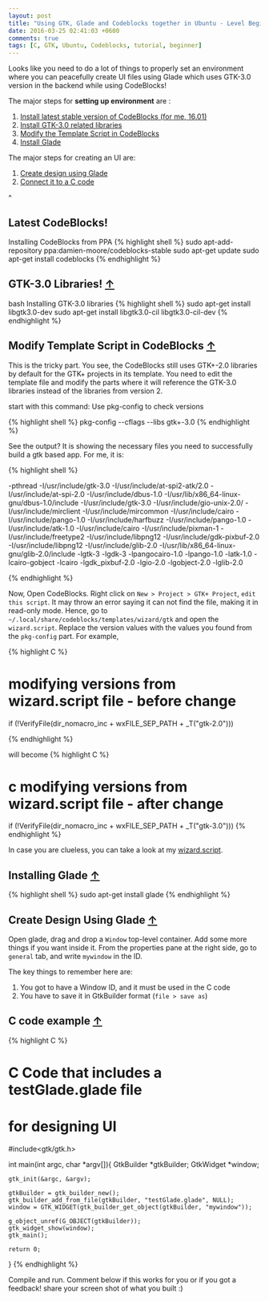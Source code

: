 ```yaml
---
layout: post
title: "Using GTK, Glade and Codeblocks together in Ubuntu - Level Beginner"
date: 2016-03-25 02:41:03 +0600
comments: true
tags: [C, GTK, Ubuntu, Codeblocks, tutorial, beginner]
---
```

Looks like you need to do a lot of things to properly set an environment where you can peacefully create UI files using Glade which uses GTK-3.0 version in the backend while using CodeBlocks!

The major steps for **setting up environment** are :<a name="tocForGtk"></a>

1. [Install latest stable version of CodeBlocks (for me, 16.01)](#latestCodeBlocks)
2. [Install GTK-3.0 related libraries](#latestGtkLibraries)
3. [Modify the Template Script in CodeBlocks](#modifyScripts)
4. [Install Glade](#installingGlade)

The major steps for creating an UI are:

1. [Create design using Glade](#designUsingGlade)
2. [Connect it to a C code](#cCodeExample)

<!-- more -->
^
## Latest CodeBlocks! <a name="latestCodeBlocks"></a>
Installing CodeBlocks from PPA
{% highlight shell %}
sudo apt-add-repository ppa:damien-moore/codeblocks-stable
sudo apt-get update
sudo apt-get install codeblocks
{% endhighlight %}

## GTK-3.0 Libraries! <a name="latestGtkLibraries"></a>[&#8593;](#tocForGtk)
bash Installing GTK-3.0 libraries
{% highlight shell %}
sudo apt-get install libgtk3.0-dev
sudo apt-get install libgtk3.0-cil libgtk3.0-cil-dev
{% endhighlight %}

## Modify Template Script in CodeBlocks <a name="modifyScripts"></a>[&#8593;](#tocForGtk)

This is the tricky part. You see, the CodeBlocks still uses GTK+-2.0 libraries by default for the GTK+ projects in its template. You need to edit the template file and modify the parts where it will reference the GTK-3.0 libraries instead of the libraries from version 2.

start with this command:
Use pkg-config to check versions

{% highlight shell %}
pkg-config --cflags --libs gtk+-3.0
{% endhighlight %}

See the output? It is showing the necessary files you need to successfully build a gtk based app.
For me, it is:

{% highlight shell %}

-pthread -I/usr/include/gtk-3.0 -I/usr/include/at-spi2-atk/2.0 -I/usr/include/at-spi-2.0 -I/usr/include/dbus-1.0 -I/usr/lib/x86_64-linux-gnu/dbus-1.0/include -I/usr/include/gtk-3.0 -I/usr/include/gio-unix-2.0/ -I/usr/include/mirclient -I/usr/include/mircommon -I/usr/include/cairo -I/usr/include/pango-1.0 -I/usr/include/harfbuzz -I/usr/include/pango-1.0 -I/usr/include/atk-1.0 -I/usr/include/cairo -I/usr/include/pixman-1 -I/usr/include/freetype2 -I/usr/include/libpng12 -I/usr/include/gdk-pixbuf-2.0 -I/usr/include/libpng12 -I/usr/include/glib-2.0 -I/usr/lib/x86_64-linux-gnu/glib-2.0/include -lgtk-3 -lgdk-3 -lpangocairo-1.0 -lpango-1.0 -latk-1.0 -lcairo-gobject -lcairo -lgdk_pixbuf-2.0 -lgio-2.0 -lgobject-2.0 -lglib-2.0

{% endhighlight %}

Now, Open CodeBlocks. Right click on `New > Project > GTK+ Project`, `edit this script`. It may throw an error saying it can not find the file, making it in read-only mode. Hence, go to `~/.local/share/codeblocks/templates/wizard/gtk` and open the `wizard.script`.
Replace the version values with the values you found from the `pkg-config` part. For example,  


{% highlight C %}
# modifying versions from wizard.script file - before change

if (!VerifyFile(dir_nomacro_inc + wxFILE_SEP_PATH + _T("gtk-2.0")))

{% endhighlight %}

will become
{% highlight C %}
# c modifying versions from wizard.script file - after change

if (!VerifyFile(dir_nomacro_inc + wxFILE_SEP_PATH + _T("gtk-3.0")))
{% endhighlight %}

In case you are clueless, you can take a look at my [wizard.script](https://gist.github.com/lordamit/fc2b608f15047d9f672e).

## Installing Glade <a name="installingGlade"></a> [&#8593;](#tocForGtk)

{% highlight shell %}
sudo apt-get install glade
{% endhighlight %}

## Create Design Using Glade <a name="designUsingGlade"></a>[&#8593;](#tocForGtk)

Open glade, drag and drop a `Window` top-level container. Add some more things if you want inside it. From the properties pane at the right side, go to `general` tab, and write `mywindow` in the ID.

The key things to remember here are:

1. You got to have a Window ID, and it must be used in the C code
2. You have to save it in GtkBuilder format (`file > save as`)

## C code example <a name="cCodeExample"></a>[&#8593;](#tocForGtk)

{% highlight C %}

# C Code that includes a testGlade.glade file
# for designing UI
#include<gtk/gtk.h>

int main(int argc, char *argv[]){
    GtkBuilder *gtkBuilder;
    GtkWidget *window;

    gtk_init(&argc, &argv);

    gtkBuilder = gtk_builder_new();
    gtk_builder_add_from_file(gtkBuilder, "testGlade.glade", NULL);
    window = GTK_WIDGET(gtk_builder_get_object(gtkBuilder, "mywindow"));

    g_object_unref(G_OBJECT(gtkBuilder));
    gtk_widget_show(window);
    gtk_main();

    return 0;
}
{% endhighlight %}

Compile and run.  Comment below if this works for you or if you got a feedback! share your screen shot of what you built :)
